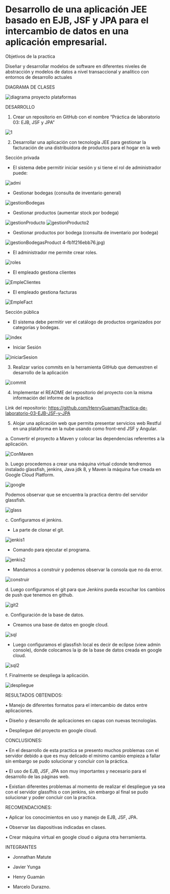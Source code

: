 # Desarrollo de una aplicación JEE basado en EJB, JSF y JPA para el intercambio de datos en una aplicación empresarial.

Objetivos de la practica

Diseñar y desarrollar modelos de software en diferentes niveles de abstracción y modelos de datos a nivel transaccional y analítico con entornos de desarrollo actuales

DIAGRAMA DE CLASES

![diagrama proyecto plataformas](https://user-images.githubusercontent.com/34014602/88569032-76810b00-cfff-11ea-89b5-e94d91d319fd.png)

DESARROLLO

1. Crear un repositorio en GitHub con el nombre “Práctica de laboratorio 03: EJB, JSF y JPA”

![1](https://user-images.githubusercontent.com/34014602/88570605-f4461600-d001-11ea-949c-d3996bf95a50.png)

2. Desarrollar una aplicación con tecnología JEE para gestionar la facturación de una distribuidora de productos para el hogar en la web

Sección privada

- El sistema debe permitir iniciar sesión y si tiene el rol de administrador puede:

![admi](https://user-images.githubusercontent.com/49315481/88585160-5873d480-d018-11ea-87c2-287bf43eca90.jpg)
- Gestionar bodegas (consulta de inventario general)

![gestionBodegas](https://user-images.githubusercontent.com/49315481/88584464-42b1df80-d017-11ea-88b5-fdfce6554064.jpg)

- Gestionar productos (aumentar stock por bodega)

![gestionProducto](https://user-images.githubusercontent.com/49315481/88584469-45143980-d017-11ea-9066-f5cad3016f14.jpg)
![gestionProducto2](https://user-images.githubusercontent.com/49315481/88584471-46456680-d017-11ea-9eb1-a51dce9a7ef8.jpg)

- Gestionar productos por bodega (consulta de inventario por bodega)

![gestionBodegasProduct](https://user-images.githubusercontent.com/49315481/88584466-43e30c80-d017-11ea-9b80-d6b9dfa4e8df.jpg)
4-fb1f216ebb76.jpg)

- El administrador me permite crear roles.

![roles](https://user-images.githubusercontent.com/49315481/88584486-4b0a1a80-d017-11ea-8ab4-e9c446f37f50.jpg)

- El empleado gestiona clientes 

![EmpleClientes](https://user-images.githubusercontent.com/49315481/88584453-404f8580-d017-11ea-86d1-a72ff494cb57.jpg)
 

- El empleado gestiona facturas

![EmpleFact](https://user-images.githubusercontent.com/49315481/88584461-4180b280-d017-11ea-972c-72e9a8128116.jpg)

Sección pública

- El sistema debe permitir ver el catálogo de productos organizados por categorías y bodegas.

![index](https://user-images.githubusercontent.com/49315481/88584477-48a7c080-d017-11ea-9987-e29562b05cc6.jpg)

- Iniciar Sesión

![iniciarSesion](https://user-images.githubusercontent.com/49315481/88584483-4a718400-d017-11ea-9b39-b7254a534180.jpg)


3. Realizar varios commits en la herramienta GitHub que demuestren el desarrollo de la aplicación

![commit](https://user-images.githubusercontent.com/49315481/88584448-3f1e5880-d017-11ea-9cfb-698bc4e4d800.jpg)

4. Implementar el README del repositorio del proyecto con la misma información del informe de la práctica

Link del repositorio: https://github.com/HenryGuaman/Practica-de-laboratorio-03-EJB-JSF-y-JPA 



5. Alojar una aplicación web que permita presentar servicios web Restful en una plataforma en la nube usando como front-end JSF y Angular.

a. Convertir el proyecto a Maven y colocar las dependencias referentes a la aplicación. 

![ConMaven](https://user-images.githubusercontent.com/49315481/88585753-11d2aa00-d019-11ea-9975-f359d2cee15b.jpg)

b. Luego procedemos a crear una máquina virtual  cdonde tendremos instalado glassfish, jenkins, Java jdk 8, y Maven la máquina fue creada en Google Cloud Platform.

![google](https://user-images.githubusercontent.com/49315481/88587808-2b292580-d01c-11ea-915c-33c2678a6084.jpg)

Podemos observar que se encuentra la practica dentro del servidor glassfish.

![glass](https://user-images.githubusercontent.com/49315481/88588164-bc989780-d01c-11ea-94e8-14b6ebefaaf8.jpg)

c. Configuramos el jenkins.

- La parte de clonar el git.

![jenkis1](https://user-images.githubusercontent.com/49315481/88588308-f1a4ea00-d01c-11ea-9412-f6689e6f8845.jpg)

- Comando para ejecutar el programa.

![jenkis2](https://user-images.githubusercontent.com/49315481/88588428-287b0000-d01d-11ea-8a69-8e6b94a66a68.jpg)

- Mandamos a construir y podemos observar la consola que no da error.

![construir](https://user-images.githubusercontent.com/49315481/88588570-611ad980-d01d-11ea-95d8-2e03db3e74fd.jpg)


d. Luego configuramos el git para que Jenkins pueda escuchar los cambios de push que tenemos en github.

![git2](https://user-images.githubusercontent.com/49315481/88588849-d1c1f600-d01d-11ea-9b57-0fc0acd0fbf3.jpg)

e. Configuración de la base de datos.

- Creamos una base de datos en google cloud.

![sql](https://user-images.githubusercontent.com/49315481/88588975-0b92fc80-d01e-11ea-955c-66f63411b678.jpg)

- Luego configuramos el glassfish local es decir de eclipse (view admin console), donde colocamos la ip de la base de datos creada en google cloud.

![sql2](https://user-images.githubusercontent.com/49315481/88589311-8e1bbc00-d01e-11ea-8b62-66e8176c8117.jpg)

f. Finalmente se despliega la aplicación.

![despliegue](https://user-images.githubusercontent.com/49315481/88589489-dc30bf80-d01e-11ea-8e4e-870001d1173d.jpg)



RESULTADOS OBTENIDOS:

• Manejo de diferentes formatos para el intercambio de datos entre aplicaciones.

• Diseño y desarrollo de aplicaciones en capas con nuevas tecnologías.

• Despliegue del proyecto en google cloud.

CONCLUSIONES:

•	En el desarrollo de esta practica se presento muchos problemas con el servidor debido a que es muy delicado el mínimo cambio empieza a fallar sin embargo se pudo solucionar y concluir con la práctica.

•	El uso de EJB, JSF, JPA son muy importantes y necesario para el desarrollo de las páginas web.

• Existian diferentes problemas al momento de realizar el despliegue ya sea con el servidor glassfhis o con jenkins, sin embargo al final se pudo solucionar y poder concluir con la practica. 

RECOMENDACIONES:

•	Aplicar los conocimientos en uso y manejo de EJB, JSF, JPA.

•	Observar las diapositivas indicadas en clases.

• Crear máquina virtual en google cloud o alguna otra herramienta.

INTEGRANTES

- Jonnathan Matute

- Javier Yunga 

- Henry Guamán

- Marcelo Durazno.





